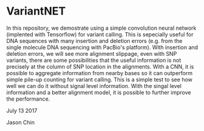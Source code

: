 
VariantNET
===============================

In this repository, we demostrate using a simple convolution neural network (implented 
with Tensorflow) for variant calling.  This is sepecially useful for DNA sequences with 
many insertion and deletion errors (e.g. from the single molecule DNA sequencing with 
PacBio's platform). With insertion and deletion errors, we will see more alignment slippage,
even with SNP variants, there are some possibilities that the useful information is not precisely
at the column of SNP location in the alignments.  With a CNN, it is possible to aggregate 
information from nearby bases so it can outperform simple pile-up counting for variant
calling. This is a simple test to see how well we can do it without signal level information.
With the singal level information and a better alignment model, it is possible to further
improve the performance.

July 13 2017

Jason Chin
